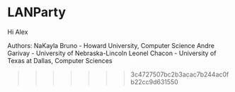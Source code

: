 # LANParty
Hi Alex

Authors:
NaKayla Bruno - Howard University, Computer Science
Andre Garivay - University of Nebraska-Lincoln
Leonel Chacon - University of Texas at Dallas, Computer Sciences
>>>>>>> 3c4727507bc2b3acac7b244ac0fb22cc9d631550
